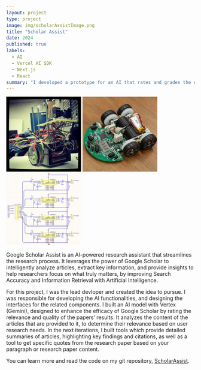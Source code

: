 ```yaml
---
layout: project
type: project
image: img/scholarAssistImage.png
title: "Scholar Assist"
date: 2024
published: true
labels:
  - AI
  - Vercel AI SDK
  - Next.js
  - React
summary: "I developed a prototype for an AI that rates and grades the efficacy of Scholarly articles, to improve the search function and evaluation of papers on Google Scholar."
---
```


<div class="text-center p-4">
  <img width="200px" src="../img/micromouse/micromouse-robot.png" class="img-thumbnail" >
  <img width="200px" src="../img/micromouse/micromouse-robot-2.jpg" class="img-thumbnail" >
  <img width="200px" src="../img/micromouse/micromouse-circuit.png" class="img-thumbnail" >
</div>

Google Scholar Assist is an AI-powered research assistant that streamlines the research process. It leverages the power of Google Scholar to intelligently analyze articles, extract key information, and provide insights to help researchers focus on what truly matters, by improving Search Accuracy and Information Retrieval with Artificial Intelligence.

For this project, I was the lead devloper and created the idea to pursue. I was responsible for developing the AI functionalities, and designing the interfaces for the related components. I built an AI model with Vertex (Gemini), designed to enhance the efficacy of Google Scholar by rating the relevance and quality of the papers’ results. It analyzes the content of the articles that are provided to it, to determine their relevance based on user research needs. In the next iterations, I built tools which provide detailed summaries of articles, highlighting key findings and citations, as well as a tool to get specific quotes from the research paper based on your paragraph or research paper content.


You can learn more and read the code on my git repository, [ScholarAssist](https://github.com/anayaemily/ScholarAssist).
